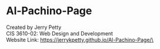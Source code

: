 # Al-Pachino-Page
Created by Jerry Petty\
CIS 3610-02: Web Design and Development\
Website Link: https://jerrykpetty.github.io/Al-Pachino-Page/\
